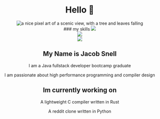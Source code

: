 <div align="center">
  <h1>Hello 👋</h1>
  <img src="https://i.imgur.com/mBOLoZc.gif" alt="a nice pixel art of a scenic view, with a tree and leaves falling"></img>

  <div align="center">
### my skills
    <a href="https://skillicons.dev">
      <img src="https://skillicons.dev/icons?i=rust,python,java,javascript,typescript,git,linux" /><br>
      <img src="https://skillicons.dev/icons?i=angular,arduino,aws,django,html,css,eclipse" /><br>
      <img src="https://skillicons.dev/icons?i=github,gradle,heroku,mysql,postman,spring,threejs" /><br>
    </a>
  </div>
    
## My Name is Jacob Snell
  
  <p> I am a Java fullstack developer bootcamp graduate</p>
  <p> I am passionate about high performance programming and compiler design</p>
  
  
  <h2>Im currently working on</h2>
  
  <p> A lightweight C compiler written in Rust</p>
  <p> A reddit clone written in Python</p>
</div>
  



